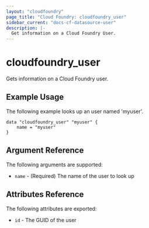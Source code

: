 ```yaml
---
layout: "cloudfoundry"
page_title: "Cloud Foundry: cloudfoundry_user"
sidebar_current: "docs-cf-datasource-user"
description: |-
  Get information on a Cloud Foundry User.
---
```


# cloudfoundry\_user

Gets information on a Cloud Foundry user.

## Example Usage

The following example looks up an user named 'myuser'. 

```
data "cloudfoundry_user" "myuser" {
    name = "myuser"    
}
```

## Argument Reference

The following arguments are supported:

* `name` - (Required) The name of the user to look up

## Attributes Reference

The following attributes are exported:

* `id` - The GUID of the user
